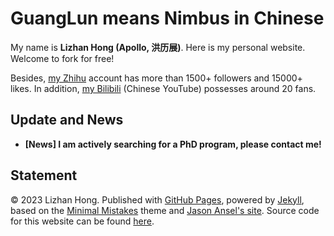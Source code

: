 # GuangLun means Nimbus in Chinese

My name is **Lizhan Hong (Apollo, 洪历展)**. Here is my personal website. Welcome to fork for free!

Besides, [my Zhihu](https://www.zhihu.com/people/chlire) account has more than 1500+ followers and 15000+ likes. In addition, [my Bilibili](https://space.bilibili.com/1389120822) (Chinese YouTube) possesses around 20 fans.

## Update and News

- **[News] I am actively searching for a PhD program, please contact me!**

## Statement

© 2023 Lizhan Hong. Published with [GitHub Pages](https://pages.github.com/), powered by [Jekyll](https://jekyllrb.com/), based on the [Minimal Mistakes](https://mademistakes.com/) theme and [Jason Ansel's site](https://github.com/jansel/jansel.github.io). Source code for this website can be found [here](https://github.com/GuangLun2000/GuangLun2000.github.io).
